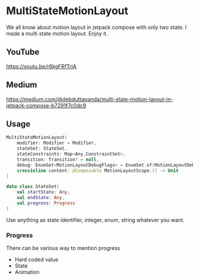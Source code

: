 # MultiStateMotionLayout

We all know about motion layout in jetpack compose with only two state. I made a multi state motion layout. Enjoy it.

## YouTube
https://youtu.be/r6kgFRfTrjA

## Medium
https://medium.com/@debduttapanda/multi-state-motion-layout-in-jetpack-compose-b7291f7c0dc9

## Usage

```kotlin
MultiStateMotionLayout(
    modifier: Modifier = Modifier,
    stateSet: StateSet,
    stateConstraints: Map<Any,ConstraintSet>,
    transition: Transition? = null,
    debug: EnumSet<MotionLayoutDebugFlags> = EnumSet.of(MotionLayoutDebugFlags.NONE),
    crossinline content: @Composable MotionLayoutScope.() -> Unit
)
```

```kotlin
data class StateSet(
    val startState: Any,
    val endState: Any,
    val progress: Progress
)
```
Use anything as state identifier, integer, enum, string whatever you want.

### Progress

There can be various way to mention progress

- Hard coded value
- State
- Animation

